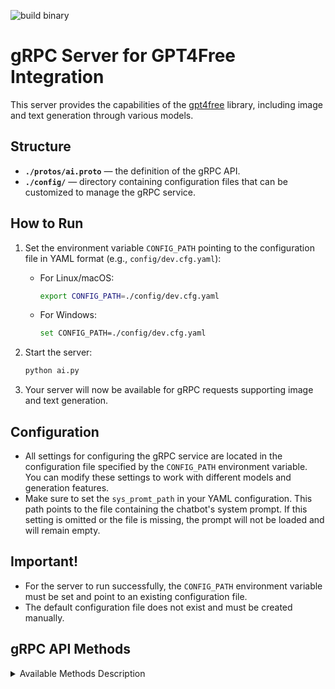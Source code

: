 ![build binary](https://github.com/LZTD1/gpt4free-grpc-gateway/actions/workflows/binary.yaml/badge.svg)
# gRPC Server for GPT4Free Integration

This server provides the capabilities of the [gpt4free](https://github.com/xtekky/gpt4free) library, including image and text generation through various models.

## Structure

- **`./protos/ai.proto`** — the definition of the gRPC API.
- **`./config/`** — directory containing configuration files that can be customized to manage the gRPC service.

## How to Run

1. Set the environment variable `CONFIG_PATH` pointing to the configuration file in YAML format (e.g., `config/dev.cfg.yaml`):
    - For Linux/macOS:
      ```bash
      export CONFIG_PATH=./config/dev.cfg.yaml
      ```
    - For Windows:
      ```bash
      set CONFIG_PATH=./config/dev.cfg.yaml
      ```

2. Start the server:
    ```bash
    python ai.py
    ```

3. Your server will now be available for gRPC requests supporting image and text generation.

## Configuration

- All settings for configuring the gRPC service are located in the configuration file specified by the `CONFIG_PATH` environment variable. You can modify these settings to work with different models and generation features.
- Make sure to set the `sys_promt_path` in your YAML configuration. This path points to the file containing the chatbot's system prompt. If this setting is omitted or the file is missing, the prompt will not be loaded and will remain empty.

## Important!

- For the server to run successfully, the `CONFIG_PATH` environment variable must be set and point to an existing configuration file.
- The default configuration file does not exist and must be created manually.

## gRPC API Methods

<details>
  <summary>Available Methods Description</summary>

### 1. `GetSuggest`
Generates text suggestions based on the given input.

- **Input:** User ID and a text prompt.  
- **Output:** A response indicating whether the request was successful and the generated suggestion.  

---

### 2. `ClearHistory`
Clears the interaction history for a specific user.

- **Input:** User ID.  
- **Output:** A confirmation of whether the history was successfully cleared.  

---

### 3. `GetInformation`
Retrieves details about the current models in use.

- **Input:** No parameters required.  
- **Output:** Information about the active chat and image generation models.  

---

### 4. `ChangeModel`
Switches the model used for text or image generation.

- **Input:** The model type (text or image) and the desired model name.  
- **Output:** A success status and a message indicating whether the switch was successful.  

---

### 5. `GenerateImage`
Creates an image based on the given text prompt.

- **Input:** User ID and a text prompt describing the desired image.  
- **Output:** A URL linking to the generated image.  

</details>
